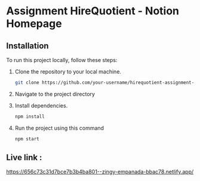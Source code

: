 # Assignment HireQuotient - Notion Homepage

## Installation

To run this project locally, follow these steps:

1. Clone the repository to your local machine.

    ```bash
    git clone https://github.com/your-username/hirequotient-assignment-1.git
    ```

2. Navigate to the project directory
3. Install dependencies.

    ```bash
    npm install
    ```
4. Run the project using this command 
    ```bash
    npm start
    ```

## Live link : 
https://656c73c31d7bce7b3b4ba801--zingy-empanada-bbac78.netlify.app/

